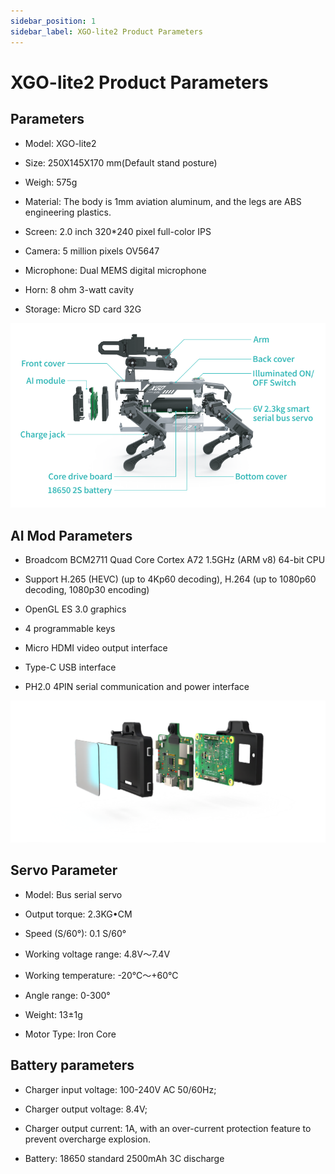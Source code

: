 ```yaml
---
sidebar_position: 1
sidebar_label: XGO-lite2 Product Parameters
---
```


# XGO-lite2 Product Parameters

## Parameters

- Model: XGO-lite2


- Size: 250X145X170 mm(Default stand posture)

- Weigh: 575g

- Material: The body is 1mm aviation aluminum, and the legs are ABS engineering plastics.

- Screen: 2.0 inch 320*240 pixel full-color IPS

- Camera: 5 million pixels OV5647

- Microphone: Dual MEMS digital microphone

- Horn: 8 ohm 3-watt cavity

- Storage: Micro SD card 32G

![](./../images/cm4-xgo-products-01.png)

## AI Mod Parameters

- Broadcom BCM2711 Quad Core Cortex A72 1.5GHz (ARM v8) 64-bit CPU

- Support H.265 (HEVC) (up to 4Kp60 decoding), H.264 (up to 1080p60 decoding, 1080p30 encoding)

- OpenGL ES 3.0 graphics

- 4 programmable keys

- Micro HDMI video output interface

- Type-C USB interface

- PH2.0 4PIN serial communication and power interface

![](./../images/cm4-xgo-index-03.png)

## Servo Parameter

- Model: Bus serial servo


- Output torque: 2.3KG•CM

- Speed (S/60°): 0.1 S/60°

- Working voltage range: 4.8V～7.4V

- Working temperature: -20℃～+60℃

- Angle range: 0-300°

- Weight: 13±1g

- Motor Type: Iron Core

## Battery parameters


- Charger input voltage: 100-240V AC 50/60Hz;

- Charger output voltage: 8.4V;

- Charger output current: 1A, with an over-current protection feature to prevent overcharge explosion.

- Battery: 18650 standard 2500mAh 3C discharge
